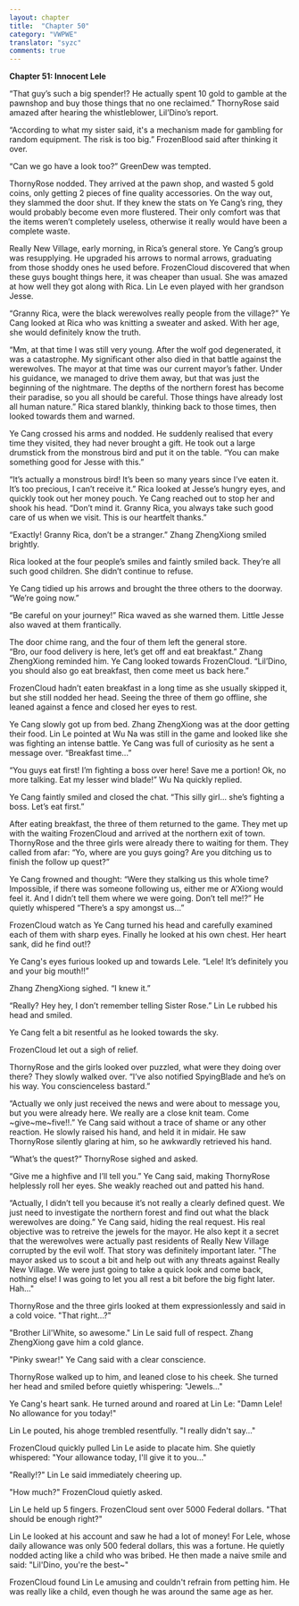 ```yaml
---
layout: chapter
title:  "Chapter 50"
category: "VWPWE"
translator: "syzc"
comments: true
---
```


**Chapter 51: Innocent Lele**
 
“That guy’s such a big spender!? He actually spent 10 gold to gamble at the pawnshop and buy those things that no one reclaimed.” ThornyRose said amazed after hearing the whistleblower, Lil’Dino’s report.
 
“According to what my sister said, it's a mechanism made for gambling for random equipment. The risk is too big.” FrozenBlood said after thinking it over.
 
“Can we go have a look too?” GreenDew was tempted.
 
ThornyRose nodded. They arrived at the pawn shop, and wasted 5 gold coins, only getting 2 pieces of fine quality accessories. On the way out, they slammed the door shut. If they knew the stats on Ye Cang’s ring, they would probably become even more flustered. Their only comfort was that the items weren’t completely useless, otherwise it really would have been a complete waste.

Really New Village, early morning, in Rica’s general store. Ye Cang’s group was resupplying. He upgraded his arrows to normal arrows, graduating from those shoddy ones he used before. FrozenCloud discovered that when these guys bought things here, it was cheaper than usual. She was amazed at how well they got along with Rica. Lin Le even played with her grandson Jesse.  
 
“Granny Rica, were the black werewolves really people from the village?” Ye Cang looked at Rica who was knitting a sweater and asked. With her age, she would definitely know the truth.
 
“Mm, at that time I was still very young. After the wolf god degenerated, it was a catastrophe. My significant other also died in that battle against the werewolves. The mayor at that time was our current mayor’s father. Under his guidance, we managed to drive them away, but that was just the beginning of the nightmare. The depths of the northern forest has become their paradise, so you all should be careful. Those things have already lost all human nature.” Rica stared blankly, thinking back to those times, then looked towards them and warned.
 
Ye Cang crossed his arms and nodded. He suddenly realised that every time they visited, they had never brought a gift. He took out a large drumstick from the monstrous bird and put it on the table. “You can make something good for Jesse with this.”
 
“It’s actually a monstrous bird! It’s been so many years since I’ve eaten it. It’s too precious, I can’t receive it.” Rica looked at Jesse’s hungry eyes, and quickly took out her money pouch. Ye Cang reached out to stop her and shook his head. “Don’t mind it. Granny Rica, you always take such good care of us when we visit. This is our heartfelt thanks.”
 
“Exactly! Granny Rica, don’t be a stranger.” Zhang ZhengXiong smiled brightly.
 
Rica looked at the four people’s smiles and faintly smiled back. They’re all such good children. She didn’t continue to refuse.
 
Ye Cang tidied up his arrows and brought the three others to the doorway. “We’re going now.” 
 
“Be careful on your journey!” Rica waved as she warned them. Little Jesse also waved at them frantically.
 
The door chime rang, and the four of them left the general store.   
“Bro, our food delivery is here, let’s get off and eat breakfast.” Zhang ZhengXiong reminded him. Ye Cang looked towards FrozenCloud. “Lil’Dino, you should also go eat breakfast, then come meet us back here.”
 
FrozenCloud hadn’t eaten breakfast in a long time as she usually skipped it, but she still nodded her head. Seeing the three of them go offline, she leaned against a fence and closed her eyes to rest.
 
Ye Cang slowly got up from bed. Zhang ZhengXiong was at the door getting their food. Lin Le pointed at Wu Na was still in the game and looked like she was fighting an intense battle. Ye Cang was full of curiosity as he sent a message over. “Breakfast time...”
 
“You guys eat first! I’m fighting a boss over here! Save me a portion! Ok, no more talking. Eat my lesser wind blade!” Wu Na quickly replied.
 
Ye Cang faintly smiled and closed the chat. “This silly girl... she’s fighting a boss. Let’s eat first.”
 
After eating breakfast, the three of them returned to the game. They met up with the waiting FrozenCloud and arrived at the northern exit of town. ThornyRose and the three girls were already there to waiting for them. They called from afar: “Yo, where are you guys going? Are you ditching us to finish the follow up quest?”
 
Ye Cang frowned and thought: “Were they stalking us this whole time? Impossible, if there was someone following us, either me or A’Xiong would feel it. And I didn’t tell them where we were going. Don’t tell me!?” He quietly whispered “There’s a spy amongst us...”
 
FrozenCloud watch as Ye Cang turned his head and carefully examined each of them with sharp eyes. Finally he looked at his own chest. Her heart sank, did he find out!? 
 
Ye Cang's eyes furious looked up and towards Lele. “Lele! It’s definitely you and your big mouth!!”
 
Zhang ZhengXiong sighed. “I knew it.”
 
“Really? Hey hey, I don’t remember telling Sister Rose.” Lin Le rubbed his head and smiled.
 
Ye Cang felt a bit resentful as he looked towards the sky.
 
FrozenCloud let out a sigh of relief.
 
ThornyRose and the girls looked over puzzled, what were they doing over there? They slowly walked over. “I’ve also notified SpyingBlade and he’s on his way. You conscienceless bastard.”
 
“Actually we only just received the news and were about to message you, but you were already here. We really are a close knit team. Come ~give~me~five!!.” Ye Cang said without a trace of shame or any other reaction. He slowly raised his hand, and held it in midair. He saw ThornyRose silently glaring at him, so he awkwardly retrieved his hand.  
 
“What’s the quest?” ThornyRose sighed and asked.
 
“Give me a highfive and I’ll tell you.” Ye Cang said, making ThornyRose helplessly roll her eyes. She weakly reached out and patted his hand.
 
“Actually, I didn’t tell you because it’s not really a clearly defined quest. We just need to investigate the northern forest and find out what the black werewolves are doing.” Ye Cang said, hiding the real request. His real objective was to retreive the jewels for the mayor. He also kept it a secret that the werewolves were actually past residents of Really New Village corrupted by the evil wolf. That story was definitely important later. "The mayor asked us to scout a bit and help out with any threats against Really New Village. We were just going to take a quick look and come back, nothing else! I was going to let you all rest a bit before the big fight later. Hah..."
 
ThornyRose and the three girls looked at them expressionlessly and said in a cold voice. "That right...?"
 
"Brother Lil'White, so awesome." Lin Le said full of respect. Zhang ZhengXiong gave him a cold glance.
 
"Pinky swear!" Ye Cang said with a clear conscience.
 
ThornyRose walked up to him, and leaned close to his cheek. She turned her head and smiled before quietly whispering: "Jewels..."
 
Ye Cang's heart sank. He turned around and roared at Lin Le: "Damn Lele! No allowance for you today!"
 
Lin Le pouted, his ahoge trembled resentfully. "I really didn't say..."
 
FrozenCloud quickly pulled Lin Le aside to placate him. She quietly whispered: "Your allowance today, I'll give it to you..."
 
"Really!?" Lin Le said immediately cheering up.
 
"How much?" FrozenCloud quietly asked.
 
Lin Le held up 5 fingers. FrozenCloud sent over 5000 Federal dollars. "That should be enough right?"
 
Lin Le looked at his account and saw he had a lot of money! For Lele, whose daily allowance was only 500 federal dollars, this was a fortune. He quietly nodded acting like a child who was bribed. He then made a naive smile and said: "Lil'Dino, you're the best~"
 
FrozenCloud found Lin Le amusing and couldn't refrain from petting him. He was really like a child, even though he was around the same age as her.